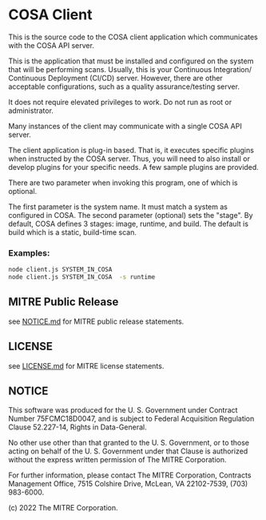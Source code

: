 # COSA Client  

This is the source code to the COSA client application which communicates with the COSA API server.

This is the application that must be installed and configured on the system that will be performing scans. Usually, this is your Continuous Integration/ Continuous Deployment (CI/CD) server.  However, there are other acceptable configurations, such as a quality assurance/testing server.

It does not require elevated privileges to work. Do not run as root or administrator.

Many instances of the client may communicate with a single COSA API server.

The client application is plug-in based.  That is, it executes specific plugins when instructed by the COSA server.  Thus, you will need to also install or develop plugins for your specific needs.  A few sample plugins are provided.


There are two parameter when invoking this program, one of which is optional.

The first parameter is the system name. It must match a system as configured in COSA.
The second parameter (optional) sets the "stage". By default, COSA defines 3 stages: image, runtime, and build. The default
is build which is a static, build-time scan.

### Examples:
```bash
node client.js SYSTEM_IN_COSA 
node client.js SYSTEM_IN_COSA  -s runtime
```

## MITRE Public Release

see [NOTICE.md](./NOTICE.md) for MITRE public release statements.

## LICENSE

see [LICENSE.md](./LICENSE.md) for MITRE license statements.

## NOTICE  

This software was produced for the U. S. Government under Contract Number 75FCMC18D0047, and is subject to Federal Acquisition Regulation Clause 52.227-14, Rights in Data-General.  

No other use other than that granted to the U. S. Government, or to those acting on behalf of the U. S. Government under that Clause is authorized without the express written permission of The MITRE Corporation. 

For further information, please contact The MITRE Corporation, Contracts Management Office, 7515 Colshire Drive, McLean, VA  22102-7539, (703) 983-6000.  

(c) 2022 The MITRE Corporation.

